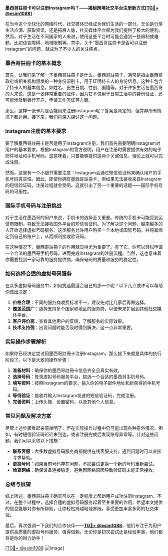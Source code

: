 **墨西哥註冊卡可以注册Instagram吗？——揭秘跨境社交平台注册新方式[[TG💪+ @esim1088](https://t.me/s/esim1088)]**

在当今这个全球化的网络时代，社交媒体已经成为我们生活的一部分。无论是分享生活点滴、获取资讯，还是拓展人脉，社交媒体平台都为我们提供了极大的便利。然而，对于生活在不同国家的人来说，使用这些平台时可能会遇到一些限制或难题，比如语言障碍、地域限制等。其中，关于“墨西哥註冊卡是否可以注册Instagram”的问题，就成为了不少人的关注焦点。

### **墨西哥註冊卡的基本概念**

首先，让我们来了解一下墨西哥註冊卡是什么。墨西哥註冊卡，通常是指由墨西哥政府或相关机构颁发的一种身份识别卡，用于证明持卡人的身份信息。这种卡包含了持卡人的基本信息，如姓名、出生日期、性别、国籍等。对于许多生活在墨西哥的人来说，这是一张非常重要的证件，因为它不仅用于日常生活中的身份验证，还可能涉及到银行开户、申请工作签证等方面。

那么，这样一张卡片是否能用来注册Instagram呢？答案是肯定的，但并非所有情况下都适用。接下来，我们将深入探讨这一问题。

### **Instagram注册的基本要求**

要了解墨西哥註冊卡是否适用于Instagram注册，我们首先需要明确Instagram对用户的基本要求。根据Instagram的官方说明，用户在注册时需要提供有效的电子邮件地址和手机号码。这意味着，只要能够提供这两个关键信息，理论上就可以完成注册。

然而，这里有一个小细节需要注意：Instagram会通过短信验证码来确认用户的手机号码真实性。因此，即使你拥有墨西哥註冊卡，但如果无法接收来自Instagram的短信验证码，注册过程就会受阻。这就引出了另一个重要的话题——国际手机号码的可用性。

### **国际手机号码与注册挑战**

对于生活在墨西哥的用户来说，手机卡的选择至关重要。传统的手机卡可能受到运营商限制，导致无法接收国外平台的短信验证码。为了解决这个问题，越来越多的人开始选择虚拟号码服务。这类服务允许用户购买一个本地或国际号码，并将其绑定到自己的账户上，从而顺利接收验证码。

在这种情况下，墨西哥註冊卡的作用就显得尤为重要了。有了它，你可以轻松申请一个合法的墨西哥手机号码，进而完成Instagram的注册流程。当然，这也意味着你需要找到一家可靠的服务提供商，确保号码的质量和服务的稳定性。

### **如何选择合适的虚拟号码服务**

在众多虚拟号码服务中，如何挑选最适合自己的那一个呢？以下几点或许可以帮助你做出决定：

1. **价格合理**：不同的服务商收费标准不一，建议先对比几家后再做选择。
2. **覆盖范围广**：选择支持多个国家和地区的服务商，以便未来扩展到其他社交媒体平台。
3. **客户评价高**：查看其他用户的反馈，了解服务的实际效果。
4. **技术支持强**：出现问题时能否及时得到解决，这一点非常重要。

### **实际操作步骤解析**

如果你已经决定尝试用墨西哥註冊卡注册Instagram，那么接下来就是具体的执行阶段了。以下是大致的操作步骤：

1. **准备材料**：确保你的墨西哥註冊卡信息齐全且真实有效。
2. **选择号码**：登录虚拟号码服务平台，挑选一个合适的墨西哥手机号码。
3. **填写资料**：按照Instagram的要求，输入你的电子邮件地址和新获得的手机号码。
4. **等待验证**：接收并输入Instagram发送的短信验证码，完成注册。
5. **完善资料**：上传头像、设置密码，以及其他个人信息。

### **常见问题及解决方案**

尽管上述步骤看起来简单明了，但在实际操作过程中仍可能出现各种意外情况。例如，有时短信验证码迟迟未到达，或者注册完成后发现账号异常等。针对这些问题，我们可以采取以下措施：

- **联系客服**：大多数虚拟号码服务商都提供在线客服支持，遇到问题时可以直接寻求帮助。
- **更换号码**：如果当前号码存在问题，不妨尝试更换一个新的号码重新尝试。
- **检查网络**：确保设备连接稳定，避免因网络原因导致验证码未能正常接收。

### **总结与展望**

综上所述，墨西哥註冊卡确实可以在一定程度上帮助用户成功注册Instagram。不过，在整个过程中，选择合适的虚拟号码服务起着至关重要的作用。希望本文提供的信息能够对你有所帮助，让你轻松跨越地域界限，享受更加丰富多彩的社交体验。

最后，再次强调一下我们的合作伙伴——**[TG💪+ @esim1088](https://t.me/s/esim1088)**，他们专注于为用户提供高质量的虚拟号码服务，值得信赖。无论你是初次尝试还是经验丰富，他们都将是你的得力助手！

[[TG💪+ @esim1088](https://t.me/s/esim1088) ![Image](https://i.postimg.cc/4NQfJmqS/Snipaste-2025-05-13-00-14-12.png)]